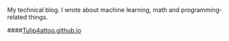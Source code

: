 My technical blog. I wrote about machine learning, math and programming-related things.

####[Tulip4attoo.github.io](http://tulip4attoo.github.io/)

